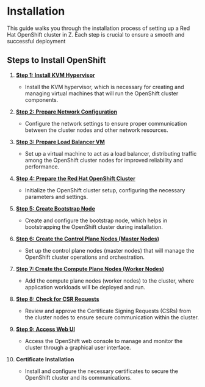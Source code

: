 
#  Installation

This guide walks you through the installation process of setting up a Red Hat OpenShift cluster in  Z. Each step is crucial to ensure a smooth and successful deployment

## Steps to Install OpenShift

1. **[Step 1: Install KVM Hypervisor](./install-kvm-hypervisor.md)**
    - Install the KVM hypervisor, which is necessary for creating and managing virtual machines that will run the OpenShift cluster components.

2. **[Step 2: Prepare Network Configuration](./prepare-network-configuration.md)**
    - Configure the network settings to ensure proper communication between the cluster nodes and other network resources.

3. **[Step 3: Prepare Load Balancer VM](./prepare-VM.md)**
    - Set up a virtual machine to act as a load balancer, distributing traffic among the OpenShift cluster nodes for improved reliability and performance.

4. **[Step 4: Prepare the Red Hat OpenShift Cluster](./create-openshift.md)**
    - Initialize the OpenShift cluster setup, configuring the necessary parameters and settings.

5. **[Step 5: Create Bootstrap Node](./create-bootstrap-node.md)**
    - Create and configure the bootstrap node, which helps in bootstrapping the OpenShift cluster during installation.

6. **[Step 6: Create the Control Plane Nodes (Master Nodes)](./create-control-plane-node.md)**
    - Set up the control plane nodes (master nodes) that will manage the OpenShift cluster operations and orchestration.

7. **[Step 7: Create the Compute Plane Nodes (Worker Nodes)](./create-compute-plane-node.md)**
    - Add the compute plane nodes (worker nodes) to the cluster, where application workloads will be deployed and run.

8. **[Step 8: Check for CSR Requests](./CSR-requests.md)**
    - Review and approve the Certificate Signing Requests (CSRs) from the cluster nodes to ensure secure communication within the cluster.

9. **[Step 9: Access Web UI](./Access-web-ui.md)**
    - Access the OpenShift web console to manage and monitor the cluster through a graphical user interface.

10. **Certificate Installation**
    - Install and configure the necessary certificates to secure the OpenShift cluster and its communications.


